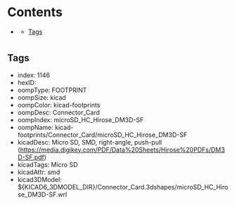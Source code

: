 



Contents
========

* [](#)
	* [Tags](#tags)

# 

## Tags

- index: 1146
- hexID: 
- oompType: FOOTPRINT
- oompSize: kicad
- oompColor: kicad-footprints
- oompDesc: Connector_Card
- oompIndex: microSD_HC_Hirose_DM3D-SF
- oompName: kicad-footprints/Connector_Card/microSD_HC_Hirose_DM3D-SF
- kicadDesc: Micro SD, SMD, right-angle, push-pull (https://media.digikey.com/PDF/Data%20Sheets/Hirose%20PDFs/DM3D-SF.pdf)
- kicadTags: Micro SD
- kicadAttr: smd
- kicad3DModel: ${KICAD6_3DMODEL_DIR}/Connector_Card.3dshapes/microSD_HC_Hirose_DM3D-SF.wrl
